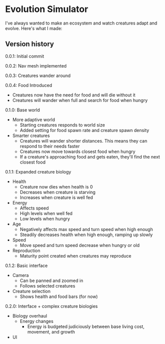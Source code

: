 # Evolution Simulator
I've always wanted to make an ecosystem and watch creatures adapt and evolve. Here's what I made:

## Version history
0.0.1: Initial commit

0.0.2: Nav mesh implemented

0.0.3: Creatures wander around

0.0.4: Food Introduced
- Creatures now have the need for food and will die without it
- Creatures will wander when full and search for food when hungry

0.1.0: Base world
- More adaptive world
    - Starting creatures responds to world size
    - Added setting for food spawn rate and creature spawn density
- Smarter creatures
    - Creatures will wander shorter distances. This means they can respond to their needs faster
    - Creatures now move towards closest food when hungry
    - If a creature's approaching food and gets eaten, they'll find the next closest food

0.1.1: Expanded creature biology
- Health
    - Creature now dies when health is 0
    - Decreases when creature is starving
    - Increases when creature is well fed
- Energy
    - Affects speed
    - High levels when well fed
    - Low levels when hungry
- Age
    - Negatively affects max speed and turn speed when high enough
    - Steadily decreases health when high enough, ramping up slowly
- Speed
    - Move speed and turn speed decrease when hungry or old
- Reproduction
    - Maturity point created when creatures may reproduce

0.1.2: Basic interface
- Camera
    - Can be panned and zoomed in
    - Follows selected creatures
- Creature selection
    - Shows health and food bars (for now)

0.2.0: Interface + complex creature biologies
- Biology overhaul
    - Energy changes
        - Energy is budgeted judiciously between base living cost, movement, and growth 
- UI
    
